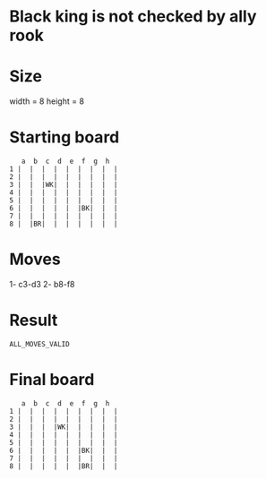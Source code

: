 # Black king is not checked by ally rook

# Size
width = 8
height = 8

# Starting board
```
   a  b  c  d  e  f  g  h
1 |  |  |  |  |  |  |  |  |
2 |  |  |  |  |  |  |  |  |
3 |  |  |WK|  |  |  |  |  |
4 |  |  |  |  |  |  |  |  |
5 |  |  |  |  |  |  |  |  |
6 |  |  |  |  |  |BK|  |  |
7 |  |  |  |  |  |  |  |  |
8 |  |BR|  |  |  |  |  |  |
```
# Moves
1- c3-d3
2- b8-f8



# Result
`ALL_MOVES_VALID`

# Final board
```
   a  b  c  d  e  f  g  h
1 |  |  |  |  |  |  |  |  |
2 |  |  |  |  |  |  |  |  |
3 |  |  |  |WK|  |  |  |  |
4 |  |  |  |  |  |  |  |  |
5 |  |  |  |  |  |  |  |  |
6 |  |  |  |  |  |BK|  |  |
7 |  |  |  |  |  |  |  |  |
8 |  |  |  |  |  |BR|  |  |
```
